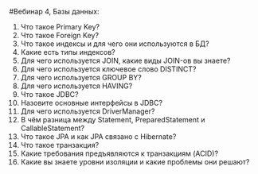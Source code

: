 #Вебинар 4, Базы данных:

1.  Что такое Primary Key? 
2.  Что такое Foreign Key?
3.  Что такое индексы и для чего они используются в БД?
4.  Какие есть типы индексов?
5.  Для чего используется JOIN, какие виды JOIN-ов вы знаете?
6.  Для чего используется ключевое слово DISTINCT? 
7.  Для чего используется GROUP BY?
8.  Для чего используется HAVING?
9.  Что такое JDBC?
10. Назовите основные интерфейсы в JDBC?
11. Для чего используется DriverManager?
12. В чём разница между Statement, PreparedStatement и CallableStatement?
13. Что такое JPA и как JPA связано с Hibernate?
14. Что такое транзакция?
15. Какие требования предъявляются к транзакциям (ACID)?
16. Какие вы знаете уровни изоляции и какие проблемы они решают?
